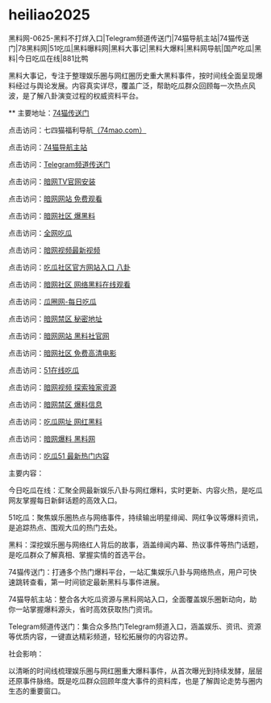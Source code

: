 # heiliao2025
黑料网-0625-黑料不打烊入口|Telegram频道传送门|74猫导航主站|74猫传送门|78黑料网|51吃瓜|黑料曝料网|黑料大事记|黑料大爆料|黑料网导航|国产吃瓜|黑料|今日吃瓜在线|881比鸭

黑料大事记，专注于整理娱乐圈与网红圈历史重大黑料事件，按时间线全面呈现爆料经过与舆论发展。内容真实详尽，覆盖广泛，帮助吃瓜群众回顾每一次热点风波，是了解八卦演变过程的权威资料平台。

** 主要地址：<a href="https://74mao.com/">74猫传送门</a>

点击访问：七四猫福利导航<a href="https://74mao.com/">（74mao.com）</a>

点击访问：<a href="https://74mao.com/">74猫导航主站</a>

点击访问：<a href="https://74mao.com/">Telegram频道传送门</a>

点击访问：<a href="https://aw7-07.pages.dev/">暗网TV官网安装</a>

点击访问：<a href="https://aw10-07.pages.dev/">暗网网站 免费观看</a>

点击访问：<a href="https://aw1-08.pages.dev/">暗网社区 爆黑料</a>

点击访问：<a href="https://cg4-40.pages.dev/">全网吃瓜</a>

点击访问：<a href="https://aw8-16.pages.dev/">暗网视频最新视频</a>

点击访问：<a href="https://cg5-40.pages.dev/">吃瓜社区官方网站入口 八卦</a>

点击访问：<a href="https://aw1-18.pages.dev/">暗网社区 网络黑料在线观看</a>

点击访问：<a href="https://cg6-40.pages.dev/">瓜圈网-每日吃瓜</a>

点击访问：<a href="https://aw4-19.pages.dev/">暗网禁区 秘密地址</a>

点击访问：<a href="https://aw10-22.pages.dev/">暗网网站 黑料社官网</a>

点击访问：<a href="https://aw2-23.pages.dev/">暗网社区 免费高清电影</a>

点击访问：<a href="https://cg10-40.pages.dev/">51在线吃瓜</a>

点击访问：<a href="https://aw8-18.pages.dev/">暗网视频 探索独家资源</a>

点击访问：<a href="https://aw4-23.pages.dev/">暗网禁区 爆料信息</a>

点击访问：<a href="https://cg2-01.pages.dev/">吃瓜网址 网红黑料</a>

点击访问：<a href="https://aw6-18.pages.dev/">暗网爆料 黑料网</a>

点击访问：<a href="https://cg1-01.pages.dev/">吃瓜51 最新热门内容</a>

主要内容：

今日吃瓜在线：汇聚全网最新娱乐八卦与网红爆料，实时更新、内容火热，是吃瓜网友掌握每日新鲜话题的高效入口。

51吃瓜：聚焦娱乐圈热点与网络事件，持续输出明星绯闻、网红争议等爆料资讯，是追踪热点、围观大瓜的热门去处。

黑料：深挖娱乐圈与网络红人背后的故事，涵盖绯闻内幕、热议事件等热门话题，是吃瓜群众了解真相、掌握实情的首选平台。

74猫传送门：打通多个热门爆料平台，一站汇集娱乐八卦与网络热点，用户可快速跳转查看，第一时间锁定最新黑料与事件进展。

74猫导航主站：整合各大吃瓜资源与黑料网站入口，全面覆盖娱乐圈新动向，助你一站掌握爆料源头，省时高效获取热门资讯。

Telegram频道传送门：集合众多热门Telegram频道入口，涵盖娱乐、资讯、资源等优质内容，一键直达精彩频道，轻松拓展你的内容边界。

社会影响：

以清晰的时间线梳理娱乐圈与网红圈重大爆料事件，从首次曝光到持续发酵，层层还原事件脉络。既是吃瓜群众回顾年度大事件的资料库，也是了解舆论走势与圈内生态的重要窗口。
<span style="display:none;">[Canonical link](）</span>

